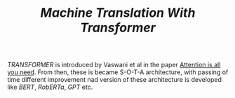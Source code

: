 # <p align = "center">*Machine Translation With Transformer*</p>

<br>

*TRANSFORMER* is introduced by Vaswani et al in the paper [Attention is all you need](https://arxiv.org/abs/1706.03762). From then, these is became S-O-T-A architecture, with passing of time different improvement nad version of these architecture is developed like *BERT*, *RobERTa*, *GPT* etc.